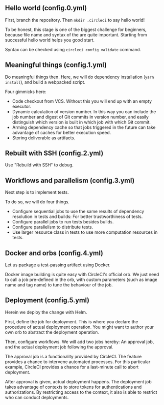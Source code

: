 ## Hello world (config.0.yml)
 
First, branch the repository. Then `mkdir .circleci` to say hello world!

To be honest, this stage is one of the biggest challenge for beginners, because file name and syntax of the are quite important.
Starting from successful hello world helps you good start.

Syntax can be checked using `circleci config validate` command.

## Meaningful things (config.1.yml)

Do meaningful things then. Here, we will do dependency installation (`yarn install`), and build a webpacked script.

Four gimmicks here:

- Code checkout from VCS. Without this you will end up with an empty executor.
- Dynamic calculation of version number. In this way you can include the job number and digest of Git commits in version number, and easily distinguish which version is built in which job with which Git commit.
- Arming dependency cache so that jobs triggered in the future can take advantage of caches for better execution speed.
- Storing deliverable as artifacts.

## Rebuilt with SSH (config.2.yml)

Use "Rebuild with SSH" to debug.

## Workflows and parallelism (config.3.yml)

Next step is to implement tests.

To do so, we will do four things.

- Configure sequential jobs to use the same results of dependency resolution in tests and builds: For better trustworthiness of tests.
- Configure parallel jobs to run tests besides builds.
- Configure parallelism to distribute tests.
- Use larger resource class in tests to use more computation resources in tests.

## Docker and orbs (config.4.yml)

Let us package a test-passing artifact using Docker.

Docker image building is quite easy with CircleCI's official orb.
We just need to call a job pre-defined in the orb, with custom parameters (such as image name and tag name) to tune the behaviour of the job.

## Deployment (config.5.yml)

Herein we deploy the change with Helm.

First, define the job for deployment.
This is where you declare the procedure of actual deployment operation.
You might want to author your own orb to abstract the deployment operation.

Then, configure workflows.
We will add two jobs hereby: An approval job, and the actual deployment job following the approval.

The approval job is a functionality provided by CircleCI.
The feature provides a chance to intervene automated processes.
For this particular example, CircleCI provides a chance for a last-minute call to abort deployment.

After approval is given, actual deployment happens.
The deployment job takes advantage of contexts to store tokens for authentications and authorizations.
By restricting access to the context, it also is able to restrict who can conduct deployments.

